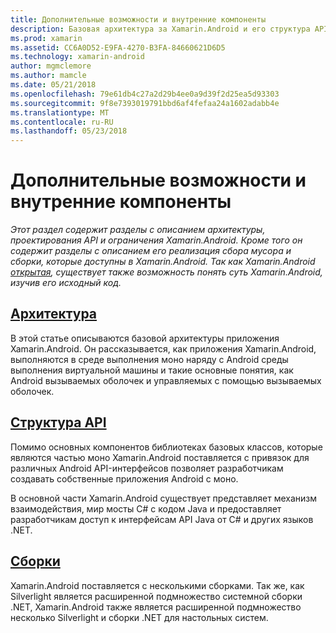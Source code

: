```yaml
---
title: Дополнительные возможности и внутренние компоненты
description: Базовая архитектура за Xamarin.Android и его структура API.
ms.prod: xamarin
ms.assetid: CC6A0D52-E9FA-4270-B3FA-84660621D6D5
ms.technology: xamarin-android
author: mgmclemore
ms.author: mamcle
ms.date: 05/21/2018
ms.openlocfilehash: 79e61db4c27a2d29b4ee0a9d39f2d25ea5d93303
ms.sourcegitcommit: 9f8e7393019791bbd6af4fefaa24a1602adabb4e
ms.translationtype: MT
ms.contentlocale: ru-RU
ms.lasthandoff: 05/23/2018
---
```

# <a name="advanced-concepts-and-internals"></a>Дополнительные возможности и внутренние компоненты

_Этот раздел содержит разделы с описанием архитектуры, проектирования API и ограничения Xamarin.Android. Кроме того он содержит разделы с описанием его реализация сбора мусора и сборки, которые доступны в Xamarin.Android. Так как Xamarin.Android [открытая](https://github.com/xamarin/xamarin-android), существует также возможность понять суть Xamarin.Android, изучив его исходный код._


##  <a name="architectureandroidinternalsarchitecturemd"></a>[Архитектура](~/android/internals/architecture.md)

В этой статье описываются базовой архитектуры приложения Xamarin.Android. Он рассказывается, как приложения Xamarin.Android, выполняются в среде выполнения моно наряду с Android среды выполнения виртуальной машины и такие основные понятия, как Android вызываемых оболочек и управляемых с помощью вызываемых оболочек. 



##  <a name="api-designandroidinternalsapi-designmd"></a>[Структура API](~/android/internals/api-design.md)

Помимо основных компонентов библиотеках базовых классов, которые являются частью моно Xamarin.Android поставляется с привязок для различных Android API-интерфейсов позволяет разработчикам создавать собственные приложения Android с моно.

В основной части Xamarin.Android существует представляет механизм взаимодействия, мир мосты C# с кодом Java и предоставляет разработчикам доступ к интерфейсам API Java от C# и других языков .NET.



##  <a name="assembliescross-platforminternalsavailable-assembliesmd"></a>[Сборки](~/cross-platform/internals/available-assemblies.md)

Xamarin.Android поставляется с несколькими сборками. Так же, как Silverlight является расширенной подмножество системной сборки .NET, Xamarin.Android также является расширенной подмножество несколько Silverlight и сборки .NET для настольных систем. 

